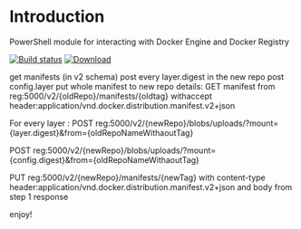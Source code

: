 # Introduction

PowerShell module for interacting with Docker Engine and Docker Registry

[![Build status](https://ci.appveyor.com/api/projects/status/hx2asalvycum5lj0?svg=true)](https://ci.appveyor.com/project/nicholasdille/powershell-dockerregistry) [![Download](https://img.shields.io/badge/powershellgallery-DockerRegistry-blue.svg)](https://www.powershellgallery.com/packages/DockerRegistry/)

get manifests (in v2 schema)
post every layer.digest in the new repo
post config.layer
put whole manifest to new repo
details:
GET manifest from reg:5000/v2/{oldRepo}/manifests/{oldtag} withaccept header:application/vnd.docker.distribution.manifest.v2+json

For every layer : POST reg:5000/v2/{newRepo}/blobs/uploads/?mount={layer.digest}&from={oldRepoNameWithaoutTag}

POST reg:5000/v2/{newRepo}/blobs/uploads/?mount={config.digest}&from={oldRepoNameWithaoutTag}

PUT reg:5000/v2/{newRepo}/manifests/{newTag} with content-type header:application/vnd.docker.distribution.manifest.v2+json and body from step 1 response

enjoy!
